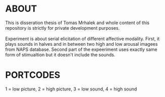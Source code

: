 ABOUT
=====
This is disseration thesis of Tomas Mrhalek and whole content of this repository
is strictly for private development purposes.
<br><br>
Experiment is about serial elicitation of different affective modality. First,
it plays sounds in halves and in between two high and low arousal imagees from
NAPS database. Second part of the expeeriment uses exactly same form of stimualtion
but it doesn't include the sounds.

PORTCODES
=========
1 = low picture, 2 = high picture, 3 = low sound, 4 = high sound